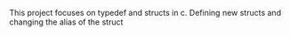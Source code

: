 This project focuses on typedef and structs in c. Defining new structs and changing the alias of the struct
